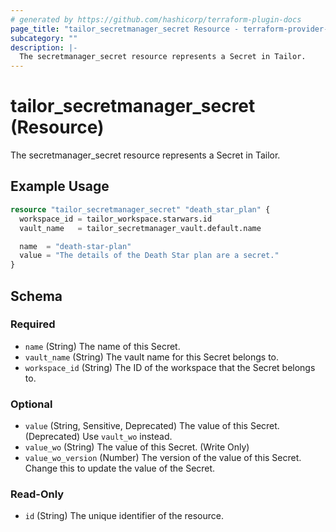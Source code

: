 ```yaml
---
# generated by https://github.com/hashicorp/terraform-plugin-docs
page_title: "tailor_secretmanager_secret Resource - terraform-provider-tailor"
subcategory: ""
description: |-
  The secretmanager_secret resource represents a Secret in Tailor.
---
```


# tailor_secretmanager_secret (Resource)

The secretmanager_secret resource represents a Secret in Tailor.

## Example Usage

```terraform
resource "tailor_secretmanager_secret" "death_star_plan" {
  workspace_id = tailor_workspace.starwars.id
  vault_name   = tailor_secretmanager_vault.default.name

  name  = "death-star-plan"
  value = "The details of the Death Star plan are a secret."
}
```

<!-- schema generated by tfplugindocs -->
## Schema

### Required

- `name` (String) The name of this Secret.
- `vault_name` (String) The vault name for this Secret belongs to.
- `workspace_id` (String) The ID of the workspace that the Secret belongs to.

### Optional

- `value` (String, Sensitive, Deprecated) The value of this Secret. (Deprecated) Use `vault_wo` instead.
- `value_wo` (String) The value of this Secret. (Write Only)
- `value_wo_version` (Number) The version of the value of this Secret. Change this to update the value of the Secret.

### Read-Only

- `id` (String) The unique identifier of the resource.

